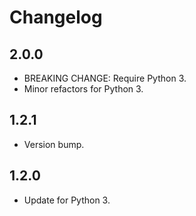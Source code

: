 # Changelog

## 2.0.0

- BREAKING CHANGE: Require Python 3.
- Minor refactors for Python 3.

## 1.2.1

- Version bump.

## 1.2.0

- Update for Python 3.
